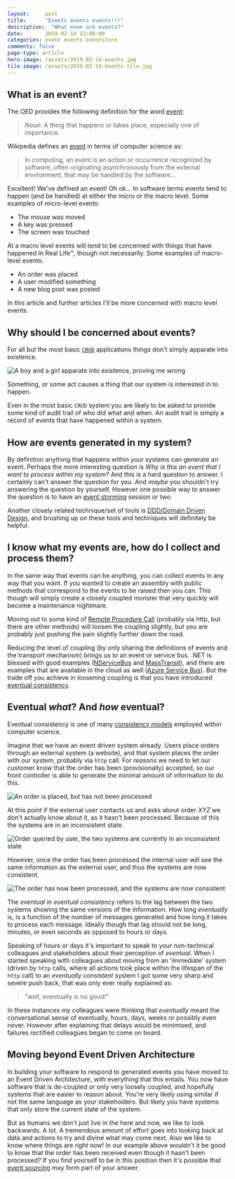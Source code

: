 ```yaml
---
layout: 	post
title:  	"Events events events!!!"
description:  "What even are events?"
date:   	2019-02-14 12:00:00
categories: event events eventstore
comments: false
page-type: article
hero-image: /assets/2019-02-14-events.jpg
tile-image: /assets/2019-02-14-events-tile.jpg
---
```


## What is an event?

The OED provides the following definition for the word [event](https://en.oxforddictionaries.com/definition/event):

> _Noun_: A thing that happens or takes place, especially one of importance.

Wikipedia defines an [event](https://en.wikipedia.org/wiki/Event_(computing)) in terms of computer science as:

> In computing, an event is an action or occurrence recognized by software, often originating asynchronously from the external environment, that may be handled by the software&hellip;

Excellent! We've defined an event! Oh ok... In software terms events tend to happen (and be handled) at either the micro or the macro level. Some examples of micro-level events:

* The mouse was moved
* A key was pressed
* The screen was touched

At a macro level events will tend to be concerned with things that have happened In Real Life&trade;, though not necessarily. Some examples of macro-level events:

* An order was placed
* A user modified something
* A new blog post was posted

In this article and further articles I'll be more concerned with macro level events.

## Why should I be concerned about events?

For all but the most basic [`CRUD`](https://en.wikipedia.org/wiki/Create,_read,_update_and_delete) applications things don't simply apparate into existence.

![A boy and a girl apparate into existence, proving me wrong](/assets/2019-02-14-apparate.gif)

Something, or some act causes a thing that our system is interested in to happen.

Even in the most basic `CRUD` system you are likely to be asked to provide some kind of audit trail of who did what and when. An audit trail is simply a record of events that have happened within a system.

## How are events generated in my system?

By definition anything that happens within your systems can generate an event. Perhaps the more interesting question is _Why is this an event that I want to process within my system?_ And this is a hard question to answer. I certainly can't answer the question for you. And _maybe_ you shouldn't try answering the question by yourself. However one possible way to answer the question is to have an [event storming](https://en.wikipedia.org/wiki/Event_storming) session or two.

Another closely related technique/set of tools is [DDD/Domain Driven Design](https://en.wikipedia.org/wiki/Domain-driven_design), and brushing up on these tools and techniques will definitely be helpful.

## I know what my events are, how do I collect and process them?

In the same way that events can be anything, you can collect events in any way that you want. If you wanted to create an assembly with public methods that correspond to the events to be raised then you can. This though will simply create a closely coupled monster that very quickly will become a maintenance nightmare.

Moving out to some kind of [Remote Procedure Call](https://en.wikipedia.org/wiki/Remote_procedure_call) (probably via http, but there are other methods) will loosen the coupling slightly, but you are probably just pushing the pain slightly further down the road.

Reducing the level of coupling (by only sharing the definitions of events and the transport mechanism) brings us to an event or service bus. .NET is blessed with good examples ([NServiceBus](https://particular.net/nservicebus) and  [MassTransit](http://masstransit-project.com/)), and there are examples that are available in the cloud as well ([Azure Service Bus](https://azure.microsoft.com/en-gb/services/service-bus/)). But the trade off you achieve in loosening coupling is that you have introduced [eventual consistency](https://en.wikipedia.org/wiki/Eventual_consistency).

## Eventual _what_? And _how_ eventual?

Eventual consistency is one of many [consistency models](https://en.wikipedia.org/wiki/Consistency_model) employed within computer science.

Imagine that we have an event driven system already. Users place orders through an external system (a website), and that system places the order with our system, probably via `http` call. For _reasons_ we need to let our customer know that the order has been (provisionally) accepted, so our front controller is able to generate the minimal amount of information to do this.

![An order is placed, but has not been processed](/assets/2019-02-14-order-placed.png)

At this point if the external user contacts us and asks about order _XYZ_ we don't actually know about it, as it hasn't been processed. Because of this the systems are in an inconsistent state.

![Order queried by user, the two systems are currently in an inconsistent state](/assets/2019-02-14-order-queried.png)

However, once the order has been processed the internal user will see the same information as the external user, and thus the systems are now consistent.

![The order has now been processed, and the systems are now consistent](/assets/2019-02-14-order-processed.png)

The _eventual_ in _eventual consistency_ refers to the lag between the two systems showing the same versions of the information. How long _eventually_ is, is a function of the number of messages generated and how long it takes to process each message. Ideally though that lag should not be long, minutes, or even seconds as opposed to hours or days.

Speaking of hours or days it's important to speak to your non-technical colleagues and stakeholders about their perception of _eventual_. When I started speaking with colleagues about moving from an 'immediate' system (driven by `http` calls, where all actions took place within the lifespan of the `http` call) to an _eventually consistent_ system I got some very sharp and severe push back, that was only ever really explained as:

> "well, eventually is no good!"

In these instances my colleagues were thinking that _eventually_ meant the conversational sense of eventually, hours, days, weeks or possibly even never. However after explaining that delays would be minimised, and failures rectified colleagues began to come on board.

## Moving beyond Event Driven Architecture

In building your software to respond to generated events you have moved to an Event Driven Architecture, with everything that this entails. You now have software that is de-coupled or only very loosely coupled, and hopefully systems that are easier to reason about. You're very likely using similar if not the same language as your stakeholders. But likely you have systems that only store the current state of the system.

But as humans we don't just live in the here and now, we like to look backwards. A lot. A tremendous amount of effort goes into looking back at data and actions to try and divine what may come next. Also we like to know where things are _right now_! In our example above wouldn't it be good to know that the order has been received even though it hasn't been processed? If you find yourself to be in this position then it's possible that [event sourcing](https://docs.microsoft.com/en-us/azure/architecture/patterns/event-sourcing) may form part of your answer.

